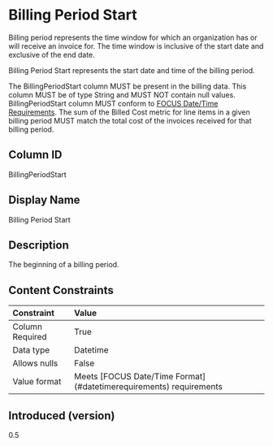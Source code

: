 # Billing Period Start

Billing period represents the time window for which an organization has or will receive an invoice for. The time window is inclusive of the start date and exclusive of the end date.

Billing Period Start represents the start date and time of the billing period.

The BillingPeriodStart column MUST be present in the billing data.  This column MUST be of type String and MUST NOT contain null values. BillingPeriodStart column MUST conform to [FOCUS Date/Time Requirements](#datetimerequirements). The sum of the Billed Cost metric for line items in a given billing period MUST match the total cost of the invoices received for that billing period.

## Column ID

BillingPeriodStart

## Display Name

Billing Period Start

## Description

The beginning of a billing period.

## Content Constraints

| Constraint      | Value                                                                |
|:----------------|:---------------------------------------------------------------------|
| Column Required | True                                                                 |
| Data type       | Datetime                                                             |
| Allows nulls    | False                                                                |
| Value format    | Meets [FOCUS Date/Time Format] (#datetimerequirements) requirements |

## Introduced (version)

0.5
